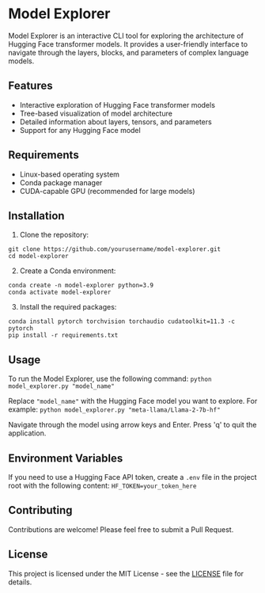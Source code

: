 # Model Explorer

Model Explorer is an interactive CLI tool for exploring the architecture of Hugging Face transformer models. It provides a user-friendly interface to navigate through the layers, blocks, and parameters of complex language models.

## Features

- Interactive exploration of Hugging Face transformer models
- Tree-based visualization of model architecture
- Detailed information about layers, tensors, and parameters
- Support for any Hugging Face model

## Requirements

- Linux-based operating system
- Conda package manager
- CUDA-capable GPU (recommended for large models)

## Installation

1. Clone the repository:
```
git clone https://github.com/yourusername/model-explorer.git
cd model-explorer
```

2. Create a Conda environment:
```
conda create -n model-explorer python=3.9
conda activate model-explorer
```

3. Install the required packages:
```
conda install pytorch torchvision torchaudio cudatoolkit=11.3 -c pytorch
pip install -r requirements.txt
```

## Usage

To run the Model Explorer, use the following command:
```python model_explorer.py "model_name"```


Replace `"model_name"` with the Hugging Face model you want to explore. For example:
```python model_explorer.py "meta-llama/Llama-2-7b-hf"```


Navigate through the model using arrow keys and Enter. Press 'q' to quit the application.

## Environment Variables

If you need to use a Hugging Face API token, create a `.env` file in the project root with the following content:
```HF_TOKEN=your_token_here```


## Contributing

Contributions are welcome! Please feel free to submit a Pull Request.

## License

This project is licensed under the MIT License - see the [LICENSE](LICENSE) file for details.
